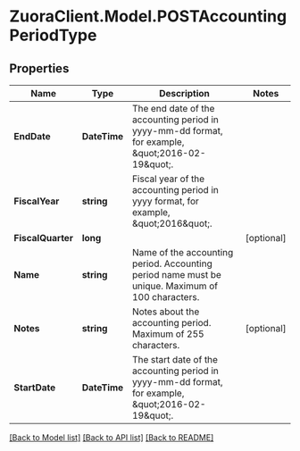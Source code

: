 # ZuoraClient.Model.POSTAccountingPeriodType

## Properties

Name | Type | Description | Notes
------------ | ------------- | ------------- | -------------
**EndDate** | **DateTime** | The end date of the accounting period in yyyy-mm-dd format, for example, \&quot;2016-02-19\&quot;.  | 
**FiscalYear** | **string** | Fiscal year of the accounting period in yyyy format, for example, \&quot;2016\&quot;.  | 
**FiscalQuarter** | **long** |  | [optional] 
**Name** | **string** | Name of the accounting period.  Accounting period name must be unique. Maximum of 100 characters.  | 
**Notes** | **string** | Notes about the accounting period.  Maximum of 255 characters.  | [optional] 
**StartDate** | **DateTime** | The start date of the accounting period in yyyy-mm-dd format, for example, \&quot;2016-02-19\&quot;.  | 

[[Back to Model list]](../README.md#documentation-for-models) [[Back to API list]](../README.md#documentation-for-api-endpoints) [[Back to README]](../README.md)


